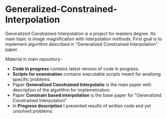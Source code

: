# Generalized-Constrained-Interpolation

Generalized Constrained Interpolation is a project for masters degree. Its main topic is image magnification with interpolation methods. 
First goal is to implement algorithm described in "Generalized Constrained Interpolation" paper.

Material in main repository:
* **Code in progress** contains latest version of code in progress.
* **Scripts for examination** contains executable scripts meant for analising specific problems.
* Paper **Generalized Constrained Interpolatio** is the main paper with description of the algotithm for implemetnation.
* Paper **Constrain based interpolation** is the base paper for "Generalized Constrained Interpolation"
* In **Progress description** I presented results of written code and yet unsolved problems.
